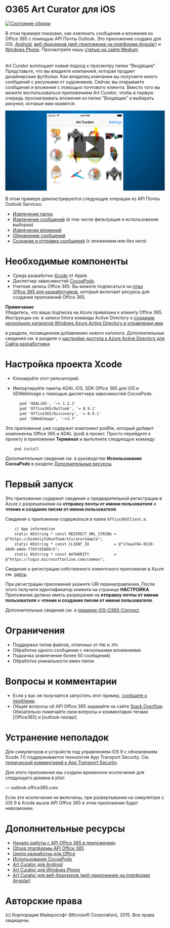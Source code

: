 # O365 Art Curator для iOS
[![Состояние сборки](https://travis-ci.org/OfficeDev/O365-iOS-ArtCurator.svg?branch=master)](https://travis-ci.org/OfficeDev/O365-iOS-ArtCurator)

В этом примере показано, как извлекать сообщения и вложения из Office 365 с помощью API Почты Outlook. Это приложение создано для iOS, [Android](https://github.com/OfficeDev/O365-Android-ArtCurator), [веб-браузеров (веб-приложение на платформе Angular)](https://github.com/OfficeDev/O365-Angular-ArtCurator) и [Windows Phone](https://github.com/OfficeDev/O365-WinPhone-ArtCurator). Просмотрите нашу [статью на сайте Medium](https://medium.com/@iambmelt/14296d0a25be).
<br />
<br />
<br />
Art Curator воплощает новый подход к просмотру папки "Входящие". Представьте, что вы владеете компанией, которая продает дизайнерские футболки. Как владелец компании вы получаете много сообщений с рисунками от художников. Сейчас вы открываете сообщения и вложения с помощью почтового клиента. Вместо того вы можете воспользоваться приложением Art Curator, чтобы в первую очередь просматривать вложения из папки "Входящие" и выбирать рисунки, которые вам нравятся. 

[![Office 365 iOS Art Curator](../readme-images/artcurator_ios.png)](https://youtu.be/4LOvkweDfhY "Щелкните, чтобы просмотреть пример в действии")

В этом примере демонстрируются следующие операции из API Почты Outlook Services: 

* [Извлечение папок](https://msdn.microsoft.com/office/office365/APi/mail-rest-operations#GetFolders)
* [Извлечение сообщений](https://msdn.microsoft.com/office/office365/APi/mail-rest-operations#Getmessages) (в том числе фильтрация и использование выборки) 
* [Извлечение вложений](https://msdn.microsoft.com/office/office365/APi/mail-rest-operations#GetAttachments)
* [Обновление сообщений](https://msdn.microsoft.com/office/office365/APi/mail-rest-operations#Updatemessages)
* [Создание и отправка сообщений](https://msdn.microsoft.com/office/office365/APi/mail-rest-operations#Sendmessages) (с вложением или без него) 


Необходимые компоненты
==
* Среда разработки [Xcode](https://developer.apple.com/xcode/downloads/) от Apple.
* Диспетчер зависимостей [CocoaPods](https://guides.cocoapods.org/using/using-cocoapods.html).
* Учетная запись Office 365. Вы можете подписаться на [план Office 365 для разработчиков](https://msdn.microsoft.com/ru-ru/library/office/fp179924.aspx), который включает ресурсы для создания приложений Office 365.


**Примечание**<br/>
Убедитесь, что ваша подписка на Azure привязана к клиенту Office 365. Инструкции см. в записи блога команды Active Directory о [создании нескольких каталогов Windows Azure Active Directory и управлении ими](http://blogs.technet.com/b/ad/archive/2013/11/08/creating-and-managing-multiple-windows-azure-active-directories.aspx) 

в разделе, посвященном добавлению нового каталога. Дополнительные сведения см. в разделе о [настройке доступа к Azure Active Directory для Сайта разработчика](https://msdn.microsoft.com/office/office365/howto/setup-development-environment#bk_CreateAzureSubscription).

Настройка проекта Xcode
==
* Клонируйте этот репозиторий.
* Импортируйте пакеты ADAL iOS, SDK Office 365 для iOS и SDWebImage с помощью диспетчера зависимостей CocoaPods.
        
	     pod 'ADALiOS', '~> 1.2.1'
	     pod 'Office365/Outlook', '= 0.9.1'
	     pod 'Office365/Discovery', '= 0.9.1'
	     pod 'SDWebImage', '~>3.7'

 Это приложение уже содержит компонент podfile, который добавит компоненты Office 365 и ADAL (pod) в проект. Просто перейдите к проекту в приложении **Терминал** и выполните следующую команду: 
        
        pod install
        
   Дополнительные сведения см. в руководстве **Использование CocoaPods** в разделе [Дополнительные ресурсы](#AdditionalResources).
    
Первый запуск
==

Это приложение содержит сведения о предварительной регистрации в Azure с разрешениями на **отправку почты от имени пользователя** и **чтение и создание писем от имени пользователя**.

Сведения о приложении содержаться в папке ```Office365Client.m```.

    
        // App information
        static NSString * const REDIRECT_URL_STRING = @"https://UseOnlyToRunTheArtCuratorSample";
        static NSString * const CLIENT_ID           = @"1feaa784-0130-48d9-adeb-776fc65888c5";
        static NSString * const AUTHORITY           = @"https://login.microsoftonline.com/common";
        
Сведения о регистрации собственного клиентского приложения в Azure см. [здесь](https://msdn.microsoft.com/library/azure/dn132599.aspx#BKMK_Adding). 

При регистрации приложения укажите URI перенаправления. После этого получите идентификатор клиента на странице **НАСТРОЙКА** 
Приложение *должно* иметь разрешения на **отправку почты от имени пользователя** и **чтение и создание писем от имени пользователя**.

Дополнительные сведения см. в [примере iOS-O365-Connect]().

Ограничения
==
* Поддержка типов файлов, отличных от ```PNG``` и ```JPG```
* Обработка одного сообщения с несколькими вложениями
* Подкачка (извлечение более 50 сообщений)
* Обработка уникальности имен папок

Вопросы и комментарии
==
* Если у вас не получается запустить этот пример, [сообщите о проблеме](https://github.com/OfficeDev/O365-iOS-ArtCurator/issues).
* Общие вопросы об API Office 365 задавайте на сайте [Stack Overflow](http://stackoverflow.com/). Обязательно помечайте свои вопросы и комментарии тегами [Office365] и [outlook-restapi]

Устранение неполадок
==
Для симуляторов и устройств под управлением iOS 9 с обновлением Xcode 7.0 поддерживается технология App Transport Security. См. [технический комментарий к App Transport Security](https://developer.apple.com/library/prerelease/ios/technotes/App-Transport-Security-Technote/).

Для этого приложения мы создали временное исключение для следующего домена в plist:

— outlook.office365.com

Если эти исключения не включены, при развертывании на симуляторе с iOS 9 в Xcode вызов API Office 365 в этом приложении будет невозможен.

Дополнительные ресурсы
==
* [Начало работы с API Office 365 в приложениях](http://aka.ms/get-started-with-js)
* [Обзор платформы API Office 365](http://msdn.microsoft.com/office/office365/howto/platform-development-overview)
* [Центр разработки для Office](http://dev.office.com/)
* [Использование CocoaPods](https://guides.cocoapods.org/using/using-cocoapods.html)
* [Art Curator для Android](https://github.com/OfficeDev/O365-Android-ArtCurator)
* [Art Curator для Windows Phone](https://github.com/OfficeDev/O365-WinPhone-ArtCurator)
* [Art Curator для веб-браузеров (веб-приложение на платформе Angular)](https://github.com/OfficeDev/O365-Angular-ArtCurator)

Авторские права
==
(c) Корпорация Майкрософт (Microsoft Corporation), 2015. Все права защищены.

